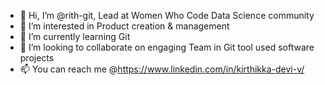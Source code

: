 - 👋 Hi, I’m @rith-git, Lead at Women Who Code Data Science community
- 👀 I’m interested in Product creation & management
- 🌱 I’m currently learning Git
- 💞️ I’m looking to collaborate on engaging Team in Git tool used software projects
- 📫 You can reach me @https://www.linkedin.com/in/kirthikka-devi-v/

<!---
rith-git/rith-git is a ✨ special ✨ repository because its `README.md` (this file) appears on your GitHub profile when you clone..
You can click the Preview link to take a look at your changes.
